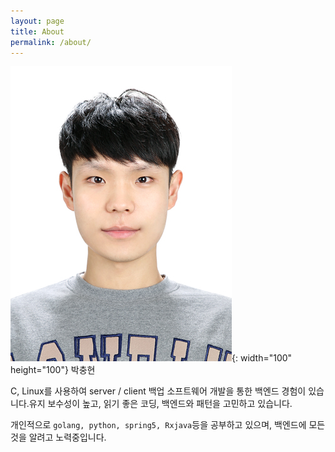 ```yaml
---
layout: page
title: About
permalink: /about/
---
```



![me](/assets/img/me.jpg){: width="100" height="100"}
박충현


C, Linux를 사용하여 server / client 백업 소프트웨어 개발을 통한 백엔드 경험이 있습니다.유지 보수성이 높고, 읽기 좋은 코딩, 백엔드와 패턴을 고민하고 있습니다.

개인적으로 `golang, python, spring5, Rxjava`등을 공부하고 있으며, 백엔드에 모든 것을 알려고 노력중입니다.
